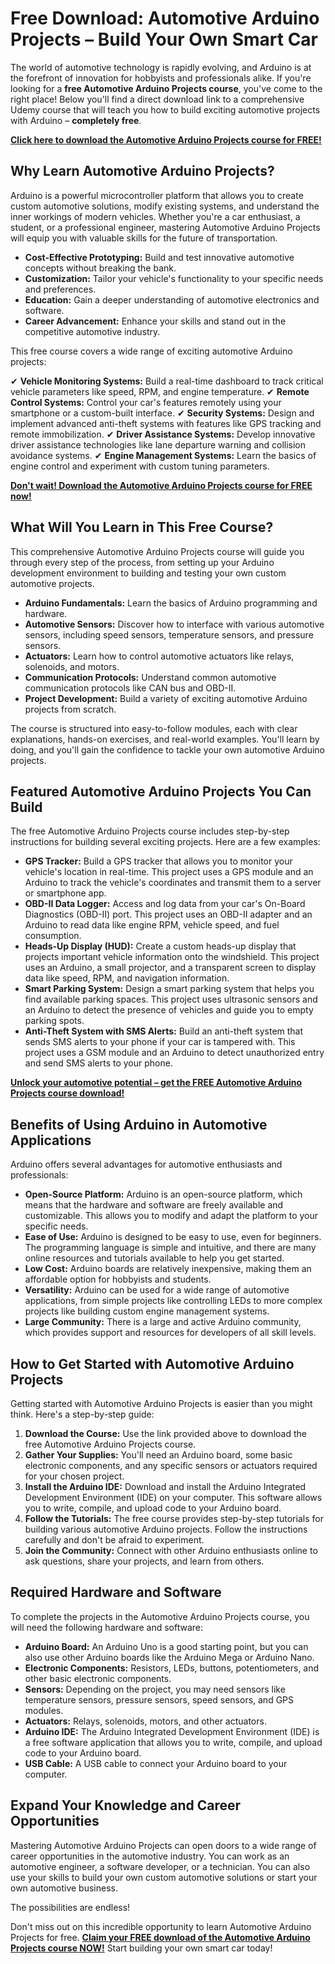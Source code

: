 # Free Download: Automotive Arduino Projects – Build Your Own Smart Car

The world of automotive technology is rapidly evolving, and Arduino is at the forefront of innovation for hobbyists and professionals alike. If you're looking for a **free Automotive Arduino Projects course**, you've come to the right place! Below you'll find a direct download link to a comprehensive Udemy course that will teach you how to build exciting automotive projects with Arduino – **completely free**.

[**Click here to download the Automotive Arduino Projects course for FREE!**](https://udemywork.com/automotive-arduino-projects)

## Why Learn Automotive Arduino Projects?

Arduino is a powerful microcontroller platform that allows you to create custom automotive solutions, modify existing systems, and understand the inner workings of modern vehicles. Whether you're a car enthusiast, a student, or a professional engineer, mastering Automotive Arduino Projects will equip you with valuable skills for the future of transportation.

*   **Cost-Effective Prototyping:** Build and test innovative automotive concepts without breaking the bank.
*   **Customization:** Tailor your vehicle's functionality to your specific needs and preferences.
*   **Education:** Gain a deeper understanding of automotive electronics and software.
*   **Career Advancement:** Enhance your skills and stand out in the competitive automotive industry.

This free course covers a wide range of exciting automotive Arduino projects:

✔ **Vehicle Monitoring Systems:** Build a real-time dashboard to track critical vehicle parameters like speed, RPM, and engine temperature.
✔ **Remote Control Systems:** Control your car's features remotely using your smartphone or a custom-built interface.
✔ **Security Systems:** Design and implement advanced anti-theft systems with features like GPS tracking and remote immobilization.
✔ **Driver Assistance Systems:** Develop innovative driver assistance technologies like lane departure warning and collision avoidance systems.
✔ **Engine Management Systems:** Learn the basics of engine control and experiment with custom tuning parameters.

[**Don't wait! Download the Automotive Arduino Projects course for FREE now!**](https://udemywork.com/automotive-arduino-projects)

## What Will You Learn in This Free Course?

This comprehensive Automotive Arduino Projects course will guide you through every step of the process, from setting up your Arduino development environment to building and testing your own custom automotive projects.

*   **Arduino Fundamentals:** Learn the basics of Arduino programming and hardware.
*   **Automotive Sensors:** Discover how to interface with various automotive sensors, including speed sensors, temperature sensors, and pressure sensors.
*   **Actuators:** Learn how to control automotive actuators like relays, solenoids, and motors.
*   **Communication Protocols:** Understand common automotive communication protocols like CAN bus and OBD-II.
*   **Project Development:** Build a variety of exciting automotive Arduino projects from scratch.

The course is structured into easy-to-follow modules, each with clear explanations, hands-on exercises, and real-world examples. You'll learn by doing, and you'll gain the confidence to tackle your own automotive Arduino projects.

## Featured Automotive Arduino Projects You Can Build

The free Automotive Arduino Projects course includes step-by-step instructions for building several exciting projects. Here are a few examples:

*   **GPS Tracker:** Build a GPS tracker that allows you to monitor your vehicle's location in real-time. This project uses a GPS module and an Arduino to track the vehicle's coordinates and transmit them to a server or smartphone app.
*   **OBD-II Data Logger:** Access and log data from your car's On-Board Diagnostics (OBD-II) port. This project uses an OBD-II adapter and an Arduino to read data like engine RPM, vehicle speed, and fuel consumption.
*   **Heads-Up Display (HUD):** Create a custom heads-up display that projects important vehicle information onto the windshield. This project uses an Arduino, a small projector, and a transparent screen to display data like speed, RPM, and navigation information.
*   **Smart Parking System:** Design a smart parking system that helps you find available parking spaces. This project uses ultrasonic sensors and an Arduino to detect the presence of vehicles and guide you to empty parking spots.
*   **Anti-Theft System with SMS Alerts:** Build an anti-theft system that sends SMS alerts to your phone if your car is tampered with. This project uses a GSM module and an Arduino to detect unauthorized entry and send SMS alerts to your phone.

[**Unlock your automotive potential – get the FREE Automotive Arduino Projects course download!**](https://udemywork.com/automotive-arduino-projects)

## Benefits of Using Arduino in Automotive Applications

Arduino offers several advantages for automotive enthusiasts and professionals:

*   **Open-Source Platform:** Arduino is an open-source platform, which means that the hardware and software are freely available and customizable. This allows you to modify and adapt the platform to your specific needs.
*   **Ease of Use:** Arduino is designed to be easy to use, even for beginners. The programming language is simple and intuitive, and there are many online resources and tutorials available to help you get started.
*   **Low Cost:** Arduino boards are relatively inexpensive, making them an affordable option for hobbyists and students.
*   **Versatility:** Arduino can be used for a wide range of automotive applications, from simple projects like controlling LEDs to more complex projects like building custom engine management systems.
*   **Large Community:** There is a large and active Arduino community, which provides support and resources for developers of all skill levels.

## How to Get Started with Automotive Arduino Projects

Getting started with Automotive Arduino Projects is easier than you might think. Here's a step-by-step guide:

1.  **Download the Course:** Use the link provided above to download the free Automotive Arduino Projects course.
2.  **Gather Your Supplies:** You'll need an Arduino board, some basic electronic components, and any specific sensors or actuators required for your chosen project.
3.  **Install the Arduino IDE:** Download and install the Arduino Integrated Development Environment (IDE) on your computer. This software allows you to write, compile, and upload code to your Arduino board.
4.  **Follow the Tutorials:** The free course provides step-by-step tutorials for building various automotive Arduino projects. Follow the instructions carefully and don't be afraid to experiment.
5.  **Join the Community:** Connect with other Arduino enthusiasts online to ask questions, share your projects, and learn from others.

## Required Hardware and Software

To complete the projects in the Automotive Arduino Projects course, you will need the following hardware and software:

*   **Arduino Board:** An Arduino Uno is a good starting point, but you can also use other Arduino boards like the Arduino Mega or Arduino Nano.
*   **Electronic Components:** Resistors, LEDs, buttons, potentiometers, and other basic electronic components.
*   **Sensors:** Depending on the project, you may need sensors like temperature sensors, pressure sensors, speed sensors, and GPS modules.
*   **Actuators:** Relays, solenoids, motors, and other actuators.
*   **Arduino IDE:** The Arduino Integrated Development Environment (IDE) is a free software application that allows you to write, compile, and upload code to your Arduino board.
*   **USB Cable:** A USB cable to connect your Arduino board to your computer.

## Expand Your Knowledge and Career Opportunities

Mastering Automotive Arduino Projects can open doors to a wide range of career opportunities in the automotive industry. You can work as an automotive engineer, a software developer, or a technician. You can also use your skills to build your own custom automotive solutions or start your own automotive business.

The possibilities are endless!

Don't miss out on this incredible opportunity to learn Automotive Arduino Projects for free. [**Claim your FREE download of the Automotive Arduino Projects course NOW!**](https://udemywork.com/automotive-arduino-projects) Start building your own smart car today!
